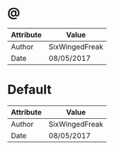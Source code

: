 # @
| Attribute | Value |
| ---  | ---     |
| Author | SixWingedFreak |
| Date | 08/05/2017 |
# Default
| Attribute | Value |
| ---  | ---     |
| Author | SixWingedFreak |
| Date | 08/05/2017 |
